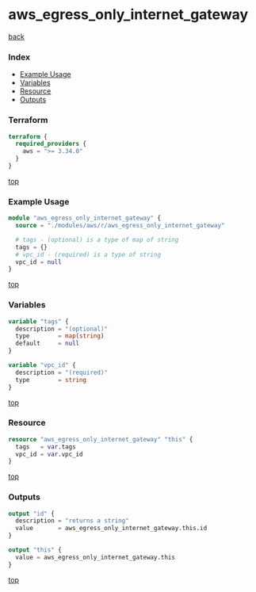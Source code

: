 # aws_egress_only_internet_gateway

[back](../aws.md)

### Index

- [Example Usage](#example-usage)
- [Variables](#variables)
- [Resource](#resource)
- [Outputs](#outputs)

### Terraform

```terraform
terraform {
  required_providers {
    aws = ">= 3.34.0"
  }
}
```

[top](#index)

### Example Usage

```terraform
module "aws_egress_only_internet_gateway" {
  source = "./modules/aws/r/aws_egress_only_internet_gateway"

  # tags - (optional) is a type of map of string
  tags = {}
  # vpc_id - (required) is a type of string
  vpc_id = null
}
```

[top](#index)

### Variables

```terraform
variable "tags" {
  description = "(optional)"
  type        = map(string)
  default     = null
}

variable "vpc_id" {
  description = "(required)"
  type        = string
}
```

[top](#index)

### Resource

```terraform
resource "aws_egress_only_internet_gateway" "this" {
  tags   = var.tags
  vpc_id = var.vpc_id
}
```

[top](#index)

### Outputs

```terraform
output "id" {
  description = "returns a string"
  value       = aws_egress_only_internet_gateway.this.id
}

output "this" {
  value = aws_egress_only_internet_gateway.this
}
```

[top](#index)